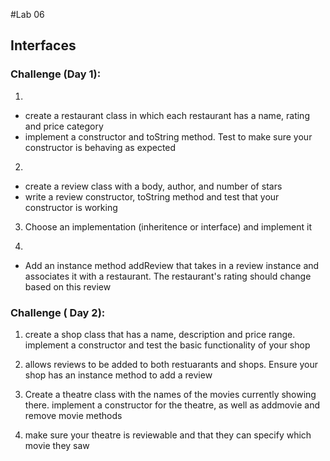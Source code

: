 #Lab 06

## Interfaces

### Challenge (Day 1):
1. 
- create a restaurant class in which each restaurant has a name, rating and price category
- implement a constructor and toString method. Test to make sure your constructor is behaving as expected

2.
- create a review class with a body, author, and number of stars
- write a review constructor, toString method and test that your constructor is working

3. Choose an implementation (inheritence or interface) and implement it

4. 
- Add an instance method addReview that takes in a review instance and associates it with a restaurant. The restaurant's rating should change based on this review
### Challenge ( Day 2):
1. create a shop class that has a name, description and price range. implement a constructor and test the basic functionality of your shop

2. allows reviews to be added to both restuarants and shops. Ensure your shop has an instance method to add a review

3. Create a theatre class with the names of the movies currently showing there. implement a constructor for the theatre, as well as addmovie and remove movie methods

4. make sure your theatre is reviewable and that they can specify which movie they saw

